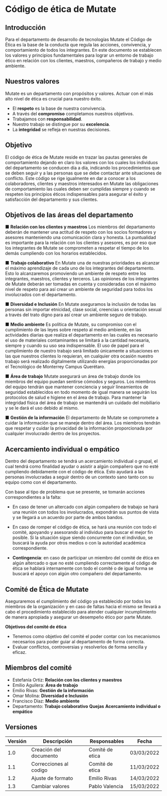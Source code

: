 # Código de ética de Mutate

## Introducción

Para el departamento de desarrollo de tecnologías Mutate el Código de Ética es la base de la conducta que regula las acciones, convivencia, y comportamiento de todos los integrantes. En este documento se establecen los valores y principios fundamentales para lograr un entorno de trabajo ético en relación con los clientes, maestros, compañeros de trabajo y medio ambiente.

## Nuestros valores

Mutate es un departamento con propósitos y valores. Actuar con el más alto nivel de ética es crucial para nuestro éxito.

- El **respeto** es la base de nuestra convivencia.
- A través del **compromiso** completamos nuestros objetivos.
- Trabajamos con **responsabilidad**.
- Nuestro trabajo se distingue por su **excelencia**.
- La **integridad** se refleja en nuestras decisiones.

## Objetivo

El código de ética de Mutate reside en trazar las pautas generales de comportamiento dejando en claro los valores con los cuales los individuos del departamento se conducen día a día, indicando los procedimientos que se deben seguir y a las personas que se debe contactar ante situaciones de conflicto. Este código se rige igualmente en dar a conocer a los colaboradores, clientes y maestros interesados en Mutate las obligaciones de comportamiento las cuales deben ser cumplidas siempre y cuando se respeten los principios éticos indispensables para asegurar el éxito y satisfacción del departamento y sus clientes.

## Objetivos de las áreas del departamento

■ **Relación con los clientes y maestros**
Los miembros del departamento deberán de mantener una actitud de respeto con los socios formadores y asesores manteniendo una comunicación clara y honesta. La puntualidad es importante para la relación con los clientes y asesores, es por eso que los integrantes de Mutate se comprometen a respetar el tiempo de los demás cumpliendo con los horarios establecidos.

■ **Trabajo colaborativo**
En Mutate una de nuestras prioridades es alcanzar el máximo aprendizaje de cada uno de los integrantes del departamento. Esto lo alcanzaremos promoviendo un ambiente de respeto entre los integrantes, maestros, clientes y terceros. Las opiniones de los integrantes de Mutate deberán ser tomadas en cuenta y consideradas con el máximo nivel de respeto para así crear un ambiente de seguridad para todos los involucrados con el departamento.

■ **Diversidad e Inclusión**
En Mutate aseguramos la inclusión de todas las personas sin importar etnicidad, clase social, creencias u orientación sexual a través del trato digno para así crear un ambiente seguro de trabajo.

■ **Medio ambiente**
Es política de Mutate, su compromiso con el cumplimiento de las leyes sobre respeto al medio ambiente, en las actividades diarias que realiza el departamento en las cuales es necesario el uso de materiales contaminantes se limitará a la cantidad necesaria, siempre y cuando su uso sea indispensable. El uso de papel para el cumplimiento de nuestro trabajo será limitado únicamente a situaciones en las que nuestros clientes lo requieran, en cualquier otra ocasión nuestro trabajo será realizado digitalmente utilizando energías proporcionadas por el Tecnológico de Monterrey Campus Querétaro.

■ **Área de trabajo**
Mutate asegurará un área de trabajo donde los miembros del equipo puedan sentirse cómodos y seguros. Los miembros del equipo tendrán que mantener conciencia y seguir lineamientos de seguridad establecidos en todo momento de igual manera se seguirán los protocolos de salud e higiene en el área de trabajo. Para mantener la integridad física del área de trabajo se mantendrá un cuidado del mobiliario y se le dará el uso debido al mismo.

■ **Gestión de la información**
El departamento de Mutate se compromete a cuidar la información que se maneje dentro del área. Los miembros tendrán que respetar y cuidar la privacidad de la información proporcionada por cualquier involucrado dentro de los proyectos.

## Acercamiento individual o empático

Dentro del departamento se tendrá un acercamiento individual o grupal, el cual tendrá como finalidad ayudar o asistir a algún compañero que no esté cumpliendo debidamente con el código de ética. Esto ayudará a las personas involucradas a seguir dentro de un contexto sano tanto con su equipo como con el departamento.

Con base al tipo de problema que se presente, se tomarán acciones correspondientes a la falta:

- En caso de tener un altercado con algún compañero de trabajo se hará una reunión con todos los involucrados, expondrán sus puntos de vista y se llegará a un acuerdo por parte de ambos bandos.

- En caso de romper el código de ética, se hará una reunión con todo el comité, apoyando y asesorando al individuo para buscar el mejor fin posible. Si la situación sigue siendo concurrente con el individuo, se buscará la ayuda por otros medios o con la autoridad académica correspondiente.

- **Contingencia**: en caso de participar un miembro del comité de ética en algún altercado o que no esté cumpliendo correctamente el código de ética se hablará internamente con todo el comité o de igual forma se buscará el apoyo con algún otro compañero del departamento.

## Comité de Ética de Mutate

Aseguraremos el cumplimiento del código ya establecido por todos los miembros de la organización y en caso de faltas hacia el mismo se llevará a cabo el procedimiento establecido para atender cualquier incumplimiento de manera apropiada y asegurar un desempeño ético por parte Mutate.

**Objetivos del comité de ética**

- Tenemos como objetivo del comité el poder contar con los mecanismos necesarios para poder guiar al departamento de forma correcta. 
- Evaluar conflictos, controversias y resolverlos de forma sencilla y eficaz.

## Miembros del comité

- Estefanía Ortiz: 
**Relación con los clientes y maestros**
- Emilio Aguilera: 
**Área de trabajo**
- Emilio Rivas: 
**Gestión de la información**
- Omar Molina: 
**Diversidad e Inclusión**
- Francisco Díaz: 
**Medio ambiente**
- Departamento: 
**Trabajo colaborativo**
**Quejas**
**Acercamiento individual o empático**

## Versiones

| Versión | Descripción                      | Responsables   | Fecha      |
| ------- | -------------------------------- | -------------- | ---------- |
| 1.0     | Creación del documento         | Comité de etica | 03/03/2022 |
| 1.1     | Correcciones al codigo        | Comité de etica | 11/03/2022 |
| 1.2     | Ajuste de formato       | Emilio Rivas | 14/03/2022 |
| 1.3 | Cambiar valores | Pablo Valencia | 15/03/2022 |